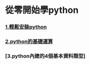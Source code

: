 # 從零開始學python
### [1.輕鬆安裝python](https://github.com/roberthsu2003/learningPythonFromZero/tree/master/1%E5%AE%89%E8%A3%9Dpython)

### [2.python的基礎運算](https://github.com/roberthsu2003/learningPythonFromZero/blob/master/2python%E5%9F%BA%E7%A4%8E%E9%81%8B%E7%AE%97/README.md)

### [3.python內建的4個基本資料類型]
